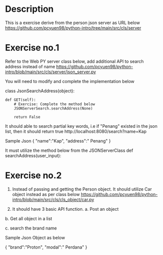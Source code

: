 # Description
This is a exercise derive from the person json server as URL below
https://github.com/pcyuen98/python-intro/tree/main/src/cls/server

# Exercise no.1 
Refer to the Web PY server class below, add additional API to search address instead of name
https://github.com/pcyuen98/python-intro/blob/main/src/cls/server/json_server.py

You will need to modify and complete the implementation below 

class JsonSearchAddress(object):
    
    def GET(self):
        # Exercise: Complete the method below 
        JSONServerSearch.searchAddress(None)
        
        return False

It should able to search partial key words, i.e if "Penang" existed in the json list, then it should return true
http://localhost:8080/search?name=Kap

Sample Json
{
   "name":"Kap",
   "address":" Penang"
}

It must utilize the method below from the JSONServerClass
def searchAddress(user_input):

# Exercise no.2 
1. Instead of passing and getting the Person object. It should utilize Car object instead as per class below
https://github.com/pcyuen98/python-intro/blob/main/src/cls/cls_object/car.py

2. It should have 3 basic API function.
a. Post an object

b. Get all object in a list

c. search the brand name

Sample Json Object as below

{
   "brand":"Proton",
   "modal":" Perdana"
}